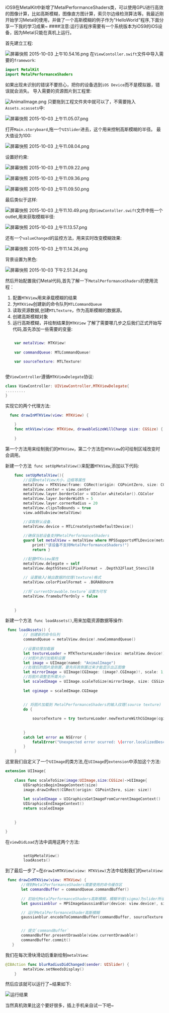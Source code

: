 iOS9在MetalKit中新增了MetalPerformanceShaders类，可以使用GPU进行高效的图像计算，比如高斯模糊，图像直方图计算，索贝尔边缘检测算法等。我最近刚开始学习Metal的使用，并做了一个高斯模糊的例子作为"HelloWorld"程序,下面分享一下我的学习成果~
####注意:运行该程序需要有一个系统版本为iOS9的iOS设备，因为Metal只能在真机上运行。

首先建立工程:

![屏幕快照 2015-10-03 上午10.54.16.png](http://upload-images.jianshu.io/upload_images/727794-d6391af06e604956.png?imageMogr2/auto-orient/strip%7CimageView2/2/w/1240)
在`ViewContoller.swift`文件中导入需要的`framework`:

```swift
import MetalKit
import MetalPerformanceShaders
```
如果出现未识别的错误不要担心，把你的设备选到`iOS Device`而不是模拟器，错误就会消失。
导入需要的资源图片到工程里:

![AnimalImage.png](http://upload-images.jianshu.io/upload_images/727794-9d1b3de527549dd1.png?imageMogr2/auto-orient/strip%7CimageView2/2/w/1240)
只要拖到工程文件夹中就可以了，不需要拖入`Assets.xcassets`中:

![屏幕快照 2015-10-03 上午11.05.07.png](http://upload-images.jianshu.io/upload_images/727794-10146f32805302b3.png?imageMogr2/auto-orient/strip%7CimageView2/2/w/1240)

打开`Main.storyboard`,拖一个`UISlider`进去，这个用来控制高斯模糊的半径。
最大值设为100:

![屏幕快照 2015-10-03 上午11.08.04.png](http://upload-images.jianshu.io/upload_images/727794-e1d558b42dfe2f66.png?imageMogr2/auto-orient/strip%7CimageView2/2/w/1240) 

设置好约束:

![屏幕快照 2015-10-03 上午11.09.22.png](http://upload-images.jianshu.io/upload_images/727794-5190a07339bb29e5.png?imageMogr2/auto-orient/strip%7CimageView2/2/w/1240)

![屏幕快照 2015-10-03 上午11.09.36.png](http://upload-images.jianshu.io/upload_images/727794-d7c24b1cd575e3fd.png?imageMogr2/auto-orient/strip%7CimageView2/2/w/1240)

![屏幕快照 2015-10-03 上午11.09.50.png](http://upload-images.jianshu.io/upload_images/727794-367de0dfa8023e2a.png?imageMogr2/auto-orient/strip%7CimageView2/2/w/1240)

最后类似于这样:

![屏幕快照 2015-10-03 上午11.10.49.png](http://upload-images.jianshu.io/upload_images/727794-5976c9c64c2825aa.png?imageMogr2/auto-orient/strip%7CimageView2/2/w/1240)
向`ViewContoller.swift`文件中拖一个outlet,用来获取模糊半径:

![屏幕快照 2015-10-03 上午11.13.57.png](http://upload-images.jianshu.io/upload_images/727794-e1ee6cfd441aa666.png?imageMogr2/auto-orient/strip%7CimageView2/2/w/1240)

还有一个`valueChanged`的监控方法，用来实时改变模糊效果:

![屏幕快照 2015-10-03 上午11.14.26.png](http://upload-images.jianshu.io/upload_images/727794-3250b19a477b65fc.png?imageMogr2/auto-orient/strip%7CimageView2/2/w/1240)

背景设置为黑色:

![屏幕快照 2015-10-03 下午2.51.24.png](http://upload-images.jianshu.io/upload_images/727794-9aa5f34d1f41d8b9.png?imageMogr2/auto-orient/strip%7CimageView2/2/w/1240)

然后开始配置我们Metal代码,首先了解一下`MetalPerformanceShaders`的使用流程：
 1. 配置`MTKView`用来承载模糊的结果
 2. 为`MTKView`创建新的命令队列`MTLCommandQueue`
 3. 读取资源数据,创建`MTLTexture`，作为高斯模糊的数据源。
 4. 创建高斯模糊对象
 5. 运行高斯模糊，并绘制结果到`MTKView`
了解了需要哪几步之后我们正式开始写代码,首先添加一些需要的变量:

```swift

    var metalView: MTKView!
    
    var commandQueue: MTLCommandQueue!
    
    var sourceTexture: MTLTexture!
    
```
使`ViewController`遵循`MTKViewDelegate`协议:

```swift
class ViewController: UIViewController,MTKViewDelegate{
.........
}
```
实现它的两个代理方法:
```swift
  func drawInMTKView(view: MTKView) {
        
    }
    func mtkView(view: MTKView, drawableSizeWillChange size: CGSize) {
        
    }
```
第一个方法用来绘制我们的`MTKView`，第二个方法在`MTKView`的可绘制区域改变时会调用。

新建一个方法` func setUpMetalView()`来配置`MTKView`,添加以下代码:

```swift
    func setUpMetalView(){
        //设置metalView大小，边框等属性
        metalView = MTKView(frame: CGRect(origin: CGPointZero, size: CGSize(width: 300, height: 300)))
        metalView.center = view.center
        metalView.layer.borderColor = UIColor.whiteColor().CGColor
        metalView.layer.borderWidth = 5
        metalView.layer.cornerRadius = 20
        metalView.clipsToBounds = true
        view.addSubview(metalView)

        //读取默认设备.
        metalView.device = MTLCreateSystemDefaultDevice()
        
        //确保当前设备支持MetalPerformanceShaders
        guard let metalView = metalView where MPSSupportsMTLDevice(metalView.device) else {
            print("该设备不支持MetalPerformanceShaders!")
            return }

        //配置MTKview属性
        metalView.delegate = self
        metalView.depthStencilPixelFormat = .Depth32Float_Stencil8
        
        // 设置输入/输出数据的纹理(texture)格式
        metalView.colorPixelFormat = .BGRA8Unorm
        
        //将`currentDrawable.texture`设置为可写
        metalView.framebufferOnly = false
    
    
    }
```
新建一个方法` func loadAssets()`,用来加载资源数据等操作:
```swift
 func loadAssets() {
        // 创建新的命令队列
        commandQueue = metalView.device!.newCommandQueue()
        
        //设置纹理加载器
        let textureLoader = MTKTextureLoader(device: metalView.device!)
        //对图片进行加载和设置        
        let image = UIImage(named: "AnimalImage")
        //处理后的图片是倒置，要先将其倒置过来才能显示出正图像
        let mirrorImage = UIImage(CGImage: (image?.CGImage)!, scale: 1, orientation: UIImageOrientation.DownMirrored)
        //将图片调整至所需大小
        let scaledImage = UIImage.scaleToSize(mirrorImage, size: CGSize(width:600, height: 600))
        
        let cgimage = scaledImage.CGImage
        
        
        // 将图片加载到 MetalPerformanceShaders的输入纹理(source texture)
        do {

            sourceTexture = try textureLoader.newTextureWithCGImage(cgimage!, options: [:])
    
            
        }
        catch let error as NSError {
            fatalError("Unexpected error ocurred: \(error.localizedDescription).")
        }
    }

```
这里我们自定义了一个`UIImage`的类方法,在`UIImage`的`extension`中添加这个方法:
```swift
extension UIImage{
    
    class func scaleToSize(image:UIImage,size:CGSize)->UIImage{
        UIGraphicsBeginImageContext(size)
        image.drawInRect(CGRect(origin: CGPointZero, size: size))
        
        let scaledImage = UIGraphicsGetImageFromCurrentImageContext()
        UIGraphicsEndImageContext()
        return scaledImage
        
    
    }

}
```
在`viewDidLoad`方法中调用这两个方法:

```swift

        setUpMetalView()
        loadAssets()

```
到了最后一步了~在`drawInMTKView(view: MTKView)`方法中绘制我们的`metalView`:
 ```swift
  func drawInMTKView(view: MTKView) {
        //得到MetalPerformanceShaders需要使用的命令缓存区
        let commandBuffer = commandQueue.commandBuffer()
        
        // 初始化MetalPerformanceShaders高斯模糊，模糊半径(sigma)为slider所设置的值
        let gaussianblur = MPSImageGaussianBlur(device: view.device!, sigma: self.blurRadius.value)

        // 运行MetalPerformanceShader高斯模糊
        gaussianblur.encodeToCommandBuffer(commandBuffer, sourceTexture: sourceTexture, destinationTexture: view.currentDrawable!.texture)


        // 提交`commandBuffer`
        commandBuffer.presentDrawable(view.currentDrawable!)
        commandBuffer.commit()
    }
```
我们在每次滑块滑动后重新绘制`metalView`:
```swift
@IBAction func blurRadiusDidChanged(sender: UISlider) {
        metalView.setNeedsDisplay()
    }
```
然后应该就可以运行了~结果如下:

![运行结果](http://upload-images.jianshu.io/upload_images/727794-6733bccd6aef2b46.gif?imageMogr2/auto-orient/strip)

当然真机效果比这个要好很多，插上手机亲自试一下吧~
